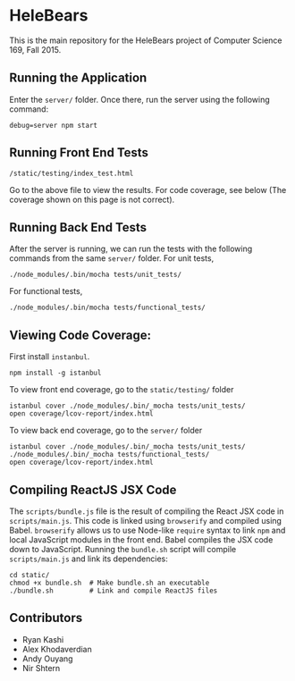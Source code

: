 # HeleBears

This is the main repository for the HeleBears project of Computer Science 169, Fall 2015.

## Running the Application

Enter the `server/` folder. Once there, run the server using the following command:

	debug=server npm start

## Running Front End Tests

	/static/testing/index_test.html

Go to the above file to view the results. For code coverage, see below (The coverage shown on this page is not correct).

## Running Back End Tests

After the server is running, we can run the tests with the following commands from the same `server/` folder. For unit tests,

	./node_modules/.bin/mocha tests/unit_tests/


For functional tests,

	./node_modules/.bin/mocha tests/functional_tests/


## Viewing Code Coverage:

First install `instanbul`.

	npm install -g istanbul

To view front end coverage, go to the `static/testing/` folder

	istanbul cover ./node_modules/.bin/_mocha tests/unit_tests/
	open coverage/lcov-report/index.html

To view back end coverage, go to the `server/` folder

	istanbul cover ./node_modules/.bin/_mocha tests/unit_tests/  ./node_modules/.bin/_mocha tests/functional_tests/
	open coverage/lcov-report/index.html

## Compiling ReactJS JSX Code

The `scripts/bundle.js` file is the result of compiling the React JSX code in `scripts/main.js`. This code is linked using `browserify` and compiled using Babel. `browserify` allows us to use Node-like `require` syntax to link `npm` and local JavaScript modules in the front end. Babel compiles the JSX code down to JavaScript. Running the `bundle.sh` script will compile `scripts/main.js` and link its dependencies:

	cd static/
	chmod +x bundle.sh  # Make bundle.sh an executable
	./bundle.sh         # Link and compile ReactJS files

## Contributors

* Ryan Kashi
* Alex Khodaverdian
* Andy Ouyang
* Nir Shtern
